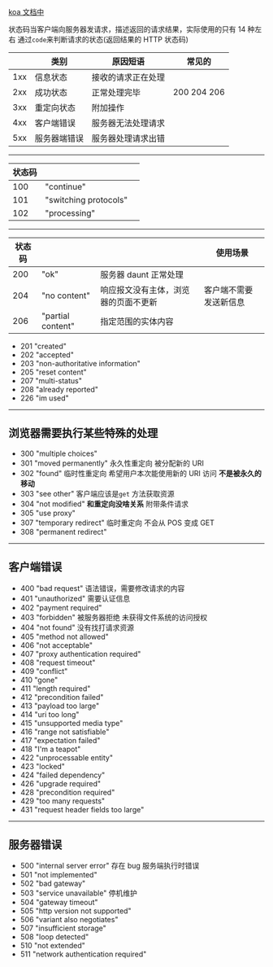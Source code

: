 [koa 文档中](https://koajs.com/#response)

状态码当客户端向服务器发请求，描述返回的请求结果，实际使用的只有 14 种左右
通过`code`来判断请求的状态(返回结果的 HTTP 状态码)

|     | 类别         | 原因短语           | 常见的      |
| --- | ------------ | ------------------ | ----------- |
| 1xx | 信息状态     | 接收的请求正在处理 |             |
| 2xx | 成功状态     | 正常处理完毕       | 200 204 206 |
| 3xx | 重定向状态   | 附加操作           |             |
| 4xx | 客户端错误   | 服务器无法处理请求 |             |
| 5xx | 服务器端错误 | 服务器处理请求出错 |             |

---

| 状态码 |                       |     |
| ------ | --------------------- | --- |
| 100    | "continue"            |     |
| 101    | "switching protocols" |     |
| 102    | "processing"          |     |

---

| 状态码 |                   |                                      | 使用场景               |
| ------ | ----------------- | ------------------------------------ | ---------------------- |
| 200    | "ok"              | 服务器 daunt 正常处理                |                        |
| 204    | "no content"      | 响应报文没有主体，浏览器的页面不更新 | 客户端不需要发送新信息 |
| 206    | "partial content" | 指定范围的实体内容                   |                        |

- 201 "created"
- 202 "accepted"
- 203 "non-authoritative information"
- 205 "reset content"
- 207 "multi-status"
- 208 "already reported"
- 226 "im used"

---

## 浏览器需要执行某些特殊的处理

- 300 "multiple choices"
- 301 "moved permanently" 永久性重定向 被分配新的 URI
- 302 "found" 临时性重定向 希望用户本次能使用新的 URI 访问 **不是被永久的移动**
- 303 "see other" 客户端应该是`get` 方法获取资源
- 304 "not modified" **和重定向没啥关系** 附带条件请求
- 305 "use proxy"
- 307 "temporary redirect" 临时重定向 不会从 POS 变成 GET
- 308 "permanent redirect"

---

## 客户端错误

- 400 "bad request" 语法错误，需要修改请求的内容
- 401 "unauthorized" 需要认证信息
- 402 "payment required"
- 403 "forbidden" 被服务器拒绝 未获得文件系统的访问授权
- 404 "not found" 没有找打请求资源
- 405 "method not allowed"
- 406 "not acceptable"
- 407 "proxy authentication required"
- 408 "request timeout"
- 409 "conflict"
- 410 "gone"
- 411 "length required"
- 412 "precondition failed"
- 413 "payload too large"
- 414 "uri too long"
- 415 "unsupported media type"
- 416 "range not satisfiable"
- 417 "expectation failed"
- 418 "I'm a teapot"
- 422 "unprocessable entity"
- 423 "locked"
- 424 "failed dependency"
- 426 "upgrade required"
- 428 "precondition required"
- 429 "too many requests"
- 431 "request header fields too large"

---

## 服务器错误

- 500 "internal server error" 存在 bug 服务端执行时错误
- 501 "not implemented"
- 502 "bad gateway"
- 503 "service unavailable" 停机维护
- 504 "gateway timeout"
- 505 "http version not supported"
- 506 "variant also negotiates"
- 507 "insufficient storage"
- 508 "loop detected"
- 510 "not extended"
- 511 "network authentication required"
